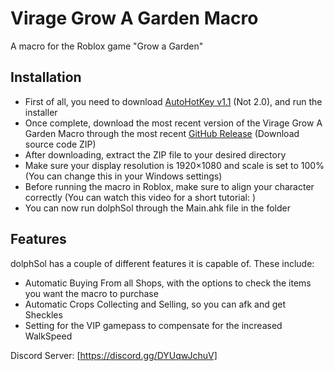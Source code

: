 # Virage Grow A Garden Macro
A macro for the Roblox game "Grow a Garden"

 ## Installation
 - First of all, you need to download [AutoHotKey v1.1](https://www.autohotkey.com/) (Not 2.0), and run the installer
 - Once complete, download the most recent version of the Virage Grow A Garden Macro through the most recent [GitHub Release](https://github.com/BuilderDolphin/dolphSol-Macro/releases/latest) (Download source code ZIP)
 - After downloading, extract the ZIP file to your desired directory
 - Make sure your display resolution is 1920×1080 and scale is set to 100% (You can change this in your Windows settings)
 - Before running the macro in Roblox, make sure to align your character correctly (You can watch this video for a short tutorial: )
 - You can now run dolphSol through the Main.ahk file in the folder

## Features
dolphSol has a couple of different features it is capable of. These include:
 - Automatic Buying From all Shops, with the options to check the items you want the macro to purchase
 - Automatic Crops Collecting and Selling, so you can afk and get Sheckles
 - Setting for the VIP gamepass to compensate for the increased WalkSpeed

 Discord Server: [https://discord.gg/DYUqwJchuV]
